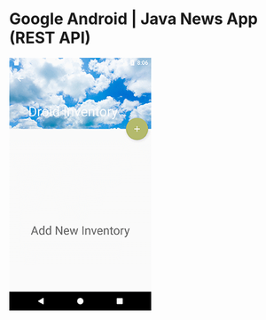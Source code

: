 # Google Android | Java News App (REST API)


![Android Inventory App](/AndroidInventoryApp.gif?raw=true "Android Inventory App")
